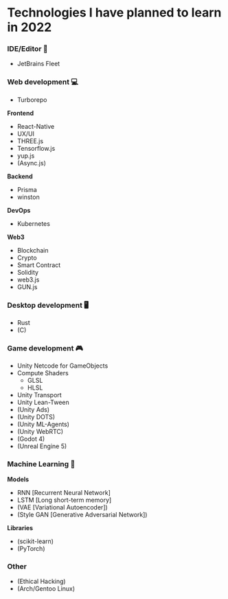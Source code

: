 # Technologies I have planned to learn in 2022

### IDE/Editor :memo:

- JetBrains Fleet

### Web development 💻

- Turborepo

**Frontend**

- React-Native
- UX/UI
- THREE.js
- Tensorflow.js
- yup.js
- (Async.js)

**Backend**

- Prisma
- winston

**DevOps**
- Kubernetes

**Web3**

- Blockchain
- Crypto
- Smart Contract
- Solidity
- web3.js
- GUN.js

### Desktop development 🖥️

- Rust
- (C)


### Game development 🎮

- Unity Netcode for GameObjects
- Compute Shaders
  - GLSL
  - HLSL
- Unity Transport
- Unity Lean-Tween
- (Unity Ads)
- (Unity DOTS)
- (Unity ML-Agents)
- (Unity WebRTC)
- (Godot 4)
- (Unreal Engine 5)

### Machine Learning 🤖

**Models**

- RNN [Recurrent Neural Network]
- LSTM [Long short-term memory]
- (VAE [Variational Autoencoder])
- (Style GAN [Generative Adversarial Network])

**Libraries**

- (scikit-learn)
- (PyTorch)

### Other

- (Ethical Hacking)
- (Arch/Gentoo Linux)
